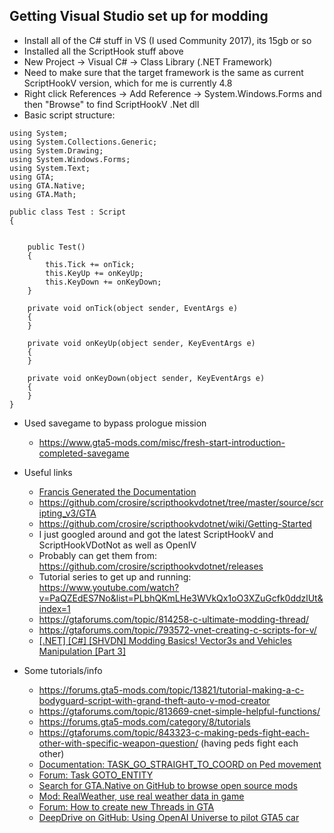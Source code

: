 ## Getting Visual Studio set up for modding
+ Install all of the C# stuff in VS (I used Community 2017), its 15gb or so
+ Installed all the ScriptHook stuff above
+ New Project -> Visual C# -> Class Library (.NET Framework)
+ Need to make sure that the target framework is the same as current ScriptHookV version, which for me is currently 4.8
+ Right click References -> Add Reference -> System.Windows.Forms and then "Browse" to find ScriptHookV .Net dll
+ Basic script structure:
```
using System;
using System.Collections.Generic;
using System.Drawing;
using System.Windows.Forms;
using System.Text;
using GTA;
using GTA.Native;
using GTA.Math;

public class Test : Script
{


    public Test()
    {
        this.Tick += onTick;
        this.KeyUp += onKeyUp;
        this.KeyDown += onKeyDown;
    }

    private void onTick(object sender, EventArgs e)
    {
    }

    private void onKeyUp(object sender, KeyEventArgs e)
    {
    }

    private void onKeyDown(object sender, KeyEventArgs e)
    {
    }
}
```

+ Used savegame to bypass prologue mission
  + https://www.gta5-mods.com/misc/fresh-start-introduction-completed-savegame

+ Useful links
  + [Francis Generated the Documentation](https://frnsys.com/misc/gtav/)
  + https://github.com/crosire/scripthookvdotnet/tree/master/source/scripting_v3/GTA
  + https://github.com/crosire/scripthookvdotnet/wiki/Getting-Started
  + I just googled around and got the latest ScriptHookV and ScriptHookVDotNot as well as OpenIV
  + Probably can get them from: https://github.com/crosire/scripthookvdotnet/releases
  + Tutorial series to get up and running: https://www.youtube.com/watch?v=PaQZEdES7No&list=PLbhQKmLHe3WVkQx1oO3XZuGcfk0ddzlUt&index=1
  + https://gtaforums.com/topic/814258-c-ultimate-modding-thread/
  + https://gtaforums.com/topic/793572-vnet-creating-c-scripts-for-v/
  + [[.NET] [C#] [SHVDN] Modding Basics! Vector3s and Vehicles Manipulation [Part 3]](https://forums.gta5-mods.com/topic/7113/net-c-shvdn-modding-basics-vector3s-and-vehicles-manipulation-part-3)

+ Some tutorials/info
  + https://forums.gta5-mods.com/topic/13821/tutorial-making-a-c-bodyguard-script-with-grand-theft-auto-v-mod-creator
  + https://gtaforums.com/topic/813669-cnet-simple-helpful-functions/
  + https://forums.gta5-mods.com/category/8/tutorials
  + https://gtaforums.com/topic/843323-c-making-peds-fight-each-other-with-specific-weapon-question/ (having peds fight each other)
  + [Documentation: TASK_GO_STRAIGHT_TO_COORD on Ped movement](https://gtamods.com/wiki/TASK_GO_STRAIGHT_TO_COORD)
  + [Forum: Task GOTO_ENTITY](https://gtaforums.com/topic/807241-task_goto_entity-k9-script/)
  + [Search for GTA.Native on GitHub to browse open source mods](https://github.com/search?p=7&q=using+GTA.Native%3B&type=Code)
  + [Mod: RealWeather, use real weather data in game](https://gitlab.com/Jitnaught/RealWeather-GTA5/-/blob/master/RealWeather/script.cpp#L267)
  + [Forum: How to create new Threads in GTA](https://forums.gta5-mods.com/topic/28846/is-it-possible-to-create-new-threads-inside-a-gta5-script/5)
  + [DeepDrive on GitHub: Using OpenAI Universe to pilot GTA5 car](https://github.com/deepdrive/deepdrive)
